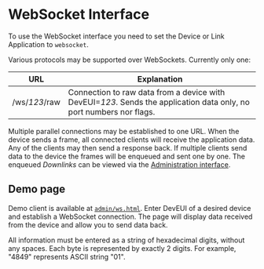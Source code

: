 # WebSocket Interface

To use the WebSocket interface you need to set the Device or Link Application to `websocket`.

Various protocols may be supported over WebSockets. Currently only one:

  URL             | Explanation
 -----------------|--------------------------------------------------------------------
  /ws/*123*/raw   | Connection to raw data from a device with DevEUI=*123*. Sends the application data only, no port numbers nor flags.

Multiple parallel connections may be established to one URL.
When the device sends a frame, all connected clients will receive the application data.
Any of the clients may then send a response back. If multiple clients send data to
the device the frames will be enqueued and sent one by one. The enqueued *Downlinks*
can be viewed via the [Administration interface](Administration.md).

## Demo page

Demo client is available at [`admin/ws.html`](../priv/admin/ws.html). Enter DevEUI of
a desired device and establish a WebSocket connection. The page will display data
received from the device and allow you to send data back.

All information must be entered as a string of hexadecimal digits, without any spaces.
Each byte is represented by exactly 2 digits. For example, "4849" represents ASCII string "01".
